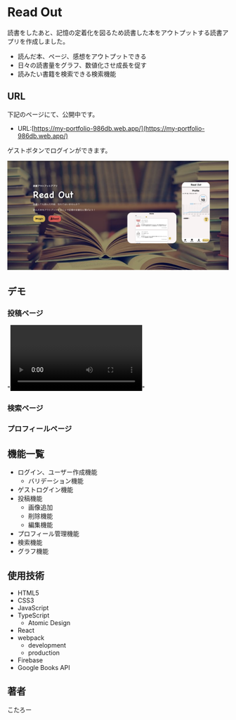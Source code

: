 # Read Out

読書をしたあと、記憶の定着化を図るため読書した本をアウトプットする読書アプリを作成しました。

- 読んだ本、ページ、感想をアウトプットできる
- 日々の読書量をグラフ、数値化させ成長を促す
- 読みたい書籍を検索できる検索機能

## URL

下記のページにて、公開中です。

- URL:[https://my-portfolio-986db.web.app/](https://my-portfolio-986db.web.app/)

ゲストボタンでログインができます。

<img width="520px" src="./src/img/portfolio_top_page.png">

## デモ

### 投稿ページ

"![demo](https://user-images.githubusercontent.com/69884513/113140633-a43fe300-9263-11eb-92ae-962f5af1b6f2.mov)"

### 検索ページ

### プロフィールページ

## 機能一覧

- ログイン、ユーザー作成機能
  - バリデーション機能
- ゲストログイン機能
- 投稿機能
  - 画像追加
  - 削除機能
  - 編集機能
- プロフィール管理機能
- 検索機能
- グラフ機能

## 使用技術

- HTML5
- CSS3
- JavaScript
- TypeScript
  - Atomic Design
- React
- webpack
  - development
  - production
- Firebase
- Google Books API

## 著者

こたろー
